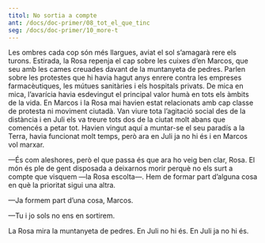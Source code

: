 ```yaml
---
titol: No sortia a compte
ant: /docs/doc-primer/08_tot_el_que_tinc
seg: /docs/doc-primer/10_more-t
---
```


Les ombres cada cop són més llargues, aviat el sol s’amagarà rere els turons. Estirada, la Rosa  repenja el cap sobre les cuixes d’en Marcos, que seu amb les cames creuades davant de la muntanyeta de pedres. Parlen sobre les protestes que hi havia hagut anys enrere contra les empreses farmacèutiques, les mútues sanitàries i els hospitals privats. De mica en mica, l’avarícia havia esdevingut el principal valor humà en tots els àmbits de la vida. En Marcos i la Rosa mai havien estat relacionats amb cap classe de protesta ni moviment ciutadà. Van viure tota l’agitació social des de la distància i en Juli els va treure tots dos de la ciutat molt abans que comencés a petar tot. Havien vingut aquí a muntar-se el seu paradís a la Terra, havia funcionat molt temps, però ara en Juli ja no hi és i en Marcos vol marxar. 

—És com aleshores, però el que passa és que ara ho veig ben clar, Rosa. El món és ple de gent disposada a deixarnos morir perquè no els surt a compte que visquem —la Rosa escolta—. Hem de formar part d’alguna cosa en què la prioritat sigui una altra. 

—Ja formem part d’una cosa, Marcos.

—Tu i jo sols no ens en sortirem. 

La Rosa mira la muntanyeta de pedres. En Juli no hi és. En Juli ja no hi és.
